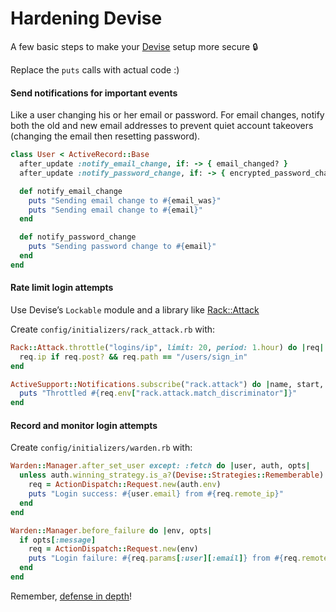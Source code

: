 # Hardening Devise

A few basic steps to make your [Devise](https://github.com/plataformatec/devise) setup more secure :lock:

Replace the `puts` calls with actual code :)

#### Send notifications for important events

Like a user changing his or her email or password. For email changes, notify both the old and new email addresses to prevent quiet account takeovers (changing the email then resetting password).

```ruby
class User < ActiveRecord::Base
  after_update :notify_email_change, if: -> { email_changed? }
  after_update :notify_password_change, if: -> { encrypted_password_changed? }

  def notify_email_change
    puts "Sending email change to #{email_was}"
    puts "Sending email change to #{email}"
  end

  def notify_password_change
    puts "Sending password change to #{email}"
  end
end
```

#### Rate limit login attempts

Use Devise’s `Lockable` module and a library like [Rack::Attack](https://github.com/kickstarter/rack-attack)

Create `config/initializers/rack_attack.rb` with:

```ruby
Rack::Attack.throttle("logins/ip", limit: 20, period: 1.hour) do |req|
  req.ip if req.post? && req.path == "/users/sign_in"
end

ActiveSupport::Notifications.subscribe("rack.attack") do |name, start, finish, request_id, req|
  puts "Throttled #{req.env["rack.attack.match_discriminator"]}"
end
```

#### Record and monitor login attempts

Create `config/initializers/warden.rb` with:

```ruby
Warden::Manager.after_set_user except: :fetch do |user, auth, opts|
  unless auth.winning_strategy.is_a?(Devise::Strategies::Rememberable)
    req = ActionDispatch::Request.new(auth.env)
    puts "Login success: #{user.email} from #{req.remote_ip}"
  end
end

Warden::Manager.before_failure do |env, opts|
  if opts[:message]
    req = ActionDispatch::Request.new(env)
    puts "Login failure: #{req.params[:user][:email]} from #{req.remote_ip} for #{opts[:message]}"
  end
end
```

Remember, [defense in depth](https://en.wikipedia.org/wiki/Defense_in_depth_%28computing%29)!
